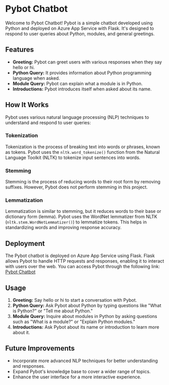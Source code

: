 
# Pybot Chatbot

Welcome to Pybot Chatbot! Pybot is a simple chatbot developed using Python and deployed on Azure App Service with Flask. It's designed to respond to user queries about Python, modules, and general greetings.

## Features

- **Greeting:** Pybot can greet users with various responses when they say hello or hi.
- **Python Query:** It provides information about Python programming language when asked.
- **Module Query:** Pybot can explain what a module is in Python.
- **Introductions:** Pybot introduces itself when asked about its name.

## How It Works

Pybot uses various natural language processing (NLP) techniques to understand and respond to user queries:

### Tokenization

Tokenization is the process of breaking text into words or phrases, known as tokens. Pybot uses the `nltk.word_tokenize()` function from the Natural Language Toolkit (NLTK) to tokenize input sentences into words.

### Stemming

Stemming is the process of reducing words to their root form by removing suffixes. However, Pybot does not perform stemming in this project.

### Lemmatization

Lemmatization is similar to stemming, but it reduces words to their base or dictionary form (lemma). Pybot uses the WordNet lemmatizer from NLTK (`nltk.stem.WordNetLemmatizer()`) to lemmatize tokens. This helps in standardizing words and improving response accuracy.

## Deployment

The Pybot chatbot is deployed on Azure App Service using Flask. Flask allows Pybot to handle HTTP requests and responses, enabling it to interact with users over the web. You can access Pybot through the following link: [Pybot Chatbot](https://python-pybot.azurewebsites.net/)

## Usage

1. **Greeting:** Say hello or hi to start a conversation with Pybot.
2. **Python Query:** Ask Pybot about Python by typing questions like "What is Python?" or "Tell me about Python."
3. **Module Query:** Inquire about modules in Python by asking questions such as "What is a module?" or "Explain Python modules."
4. **Introductions:** Ask Pybot about its name or introduction to learn more about it.

## Future Improvements

- Incorporate more advanced NLP techniques for better understanding and responses.
- Expand Pybot's knowledge base to cover a wider range of topics.
- Enhance the user interface for a more interactive experience.

